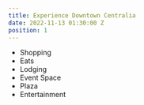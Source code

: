 ```yaml
---
title: Experience Downtown Centralia
date: 2022-11-13 01:30:00 Z
position: 1
---
```


* Shopping
* Eats
* Lodging
* Event Space
* Plaza
* Entertainment